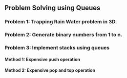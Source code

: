 ## Problem Solving using Queues
### Problem 1: Trapping Rain Water problem in 3D.
### Problem 2: Generate binary numbers from 1 to n.
### Problem 3: Implement stacks using queues
#### Method 1: Expensive push operation
#### Method 2: Expensive pop and top operation